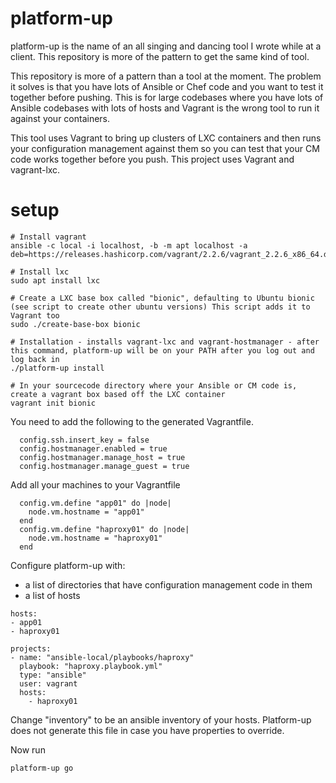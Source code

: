 # platform-up

platform-up is the name of an all singing and dancing tool I wrote while at a client. This repository is more of the pattern to get the same kind of tool.

This repository is more of a pattern than a tool at the moment. The problem it solves is that you have lots of Ansible or Chef code and you want to test it together before pushing. This is for large codebases where you have lots of Ansible codebases with lots of hosts and Vagrant is the wrong tool to run it against your containers.

This tool uses Vagrant to bring up clusters of LXC containers and then runs your configuration management against them so you can test that your CM code works together before you push. This project uses Vagrant and vagrant-lxc.

# setup

```
# Install vagrant
ansible -c local -i localhost, -b -m apt localhost -a deb=https://releases.hashicorp.com/vagrant/2.2.6/vagrant_2.2.6_x86_64.deb

# Install lxc
sudo apt install lxc

# Create a LXC base box called "bionic", defaulting to Ubuntu bionic (see script to create other ubuntu versions) This script adds it to Vagrant too
sudo ./create-base-box bionic

# Installation - installs vagrant-lxc and vagrant-hostmanager - after this command, platform-up will be on your PATH after you log out and log back in
./platform-up install 

# In your sourcecode directory where your Ansible or CM code is, create a vagrant box based off the LXC container
vagrant init bionic
```

You need to add the following to the generated Vagrantfile.

```
  config.ssh.insert_key = false
  config.hostmanager.enabled = true
  config.hostmanager.manage_host = true
  config.hostmanager.manage_guest = true
```

Add all your machines to your Vagrantfile

```
  config.vm.define "app01" do |node|
    node.vm.hostname = "app01"
  end
  config.vm.define "haproxy01" do |node|
    node.vm.hostname = "haproxy01"
  end  
```

Configure platform-up with:

 * a list of directories that have configuration management code in them
 * a list of hosts

```
hosts:
- app01
- haproxy01

projects:
- name: "ansible-local/playbooks/haproxy"
  playbook: "haproxy.playbook.yml"
  type: "ansible"
  user: vagrant
  hosts:
    - haproxy01

```

Change "inventory" to be an ansible inventory of your hosts. Platform-up does not generate this file in case you have properties to override.

Now run

```
platform-up go
```


